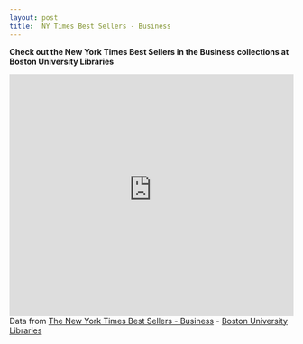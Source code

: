 ```yaml
---
layout: post
title:  NY Times Best Sellers - Business
---
```

**Check out the New York Times Best Sellers in the Business collections at Boston University Libraries**

<div id="R-E9cJPsRbhak-related-by-collection" class="lln-embed"><iframe width="100%" height="430px" src="https://link_bu_edu_secure.library.link/resource/E9cJPsRbhak/related-by-collection?display=card" frameBorder="0"></iframe></div><div class="citation" vocab="http://schema.org/"><i class="fa fa-external-link-square fa-fw"></i> Data from <span resource="http://link.bu.edu/resource/E9cJPsRbhak/" typeof="ItemList http://bibfra.me/vocab/lite/List"><span property="name http://bibfra.me/vocab/lite/label"><a href="http://link.bu.edu/resource/E9cJPsRbhak/">The New York Times Best Sellers - Business</a></span> - <span property="offers" typeOf="Offer"><span property="offeredBy" typeof="Library ll:Library" resource="http://link.bu.edu/#_default"><span property="name http://bibfra.me/vocab/lite/label"><a property="url" href="http://link.bu.edu/">Boston University Libraries</a></span></span></span></span></div>

